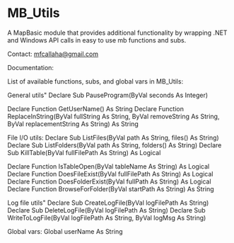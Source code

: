 MB_Utils
=======

A MapBasic module that provides additional functionality by wrapping .NET and Windows API calls in easy to use mb functions and subs.


Contact:
mfcallaha@gmail.com

Documentation:

List of available functions, subs, and global vars in MB_Utils:

General utils"
Declare Sub PauseProgram(ByVal seconds As Integer)

Declare Function GetUserName() As String
Declare Function ReplaceInString(ByVal fullString As String, ByVal removeString As String, ByVal replacementString As String) As String

File I/O utils:
Declare Sub ListFiles(ByVal path As String, files() As String)
Declare Sub ListFolders(ByVal path As String, folders() As String)
Declare Sub KillTable(ByVal fullFilePath As String) As Logical

Declare Function IsTableOpen(ByVal tableName As String) As Logical
Declare Function DoesFileExist(ByVal fullFilePath As String) As Logical
Declare Function DoesFolderExist(ByVal fullPath As String) As Logical
Declare Function BrowseForFolder(ByVal startPath As String) As String

Log file utils"
Declare Sub CreateLogFile(ByVal logFilePath As String)
Declare Sub DeleteLogFile(ByVal logFilePath As String)
Declare Sub WriteToLogFile(ByVal logFilePath As String, ByVal logMsg As String)


Global vars:
Global userName As String


